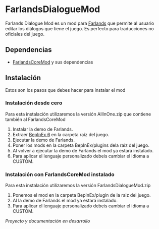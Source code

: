 # FarlandsDialogueMod
Farlands Dialogue Mod es un mod para [Farlands](https://store.steampowered.com/app/2252680/Farlands) que permite al usuario editar los diálogos que tiene el juego.
Es perfecto para traducciones no oficiales del juego.

## Dependencias
* [FarlandsCoreMod](https://github.com/MagincyanGames/FarlandsCoreMod) y sus dependencias

## Instalación
Estos son los pasos que debes hacer para instalar el mod

### Instalación desde cero
Para esta instalación utilizaremos la versión AllInOne.zip que contiene también al FarlandsCoreMod
1. Instalar la demo de Farlands.
2. Extraer [BepInEx 6](https://github.com/BepInEx/BepInEx) en la carpeta raíz del juego.
3. Ejecutar la demo de Farlands.
4. Poner los mods en la carpeta BepInEx/plugins dela raíz del juego.
5. Al volver a ejecutar la demo de Farlands el mod ya estará instalado.
6. Para aplicar el lenguaje personalizado debeis cambiar el idioma a CUSTOM.

### Instalación con FarlandsCoreMod instalado
Para esta instalación utilizaremos la versión FarlandsDialogueMod.zip
1. Ponemos el mod en la carpeta BepInEx/plugin de la raiz del juego.
5. Al la demo de Farlands el mod ya estará instalado.
6. Para aplicar el lenguaje personalizado debeis cambiar el idioma a CUSTOM.

*Proyecto y documentación en desarrollo*

